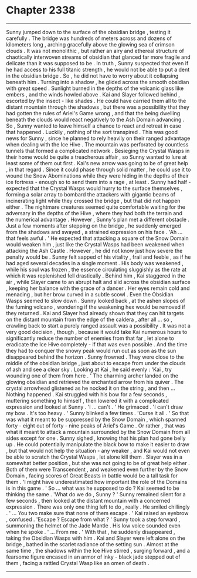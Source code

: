 
# Chapter 2338


---

Sunny jumped down to the surface of the obsidian bridge , testing it carefully . The bridge was hundreds of meters across and dozens of kilometers long , arching gracefully above the glowing sea of crimson clouds . It was not monolithic , but rather an airy and ethereal structure of chaotically interwoven streams of obsidian that glanced far more fragile and delicate than it was supposed to be .
In truth , Sunny suspected that even if he had access to his full titanic strength , he would not be able to put a dent in the obsidian bridge . So , he did not have to worry about it collapsing beneath him .
Turning into a shadow , he glided across the smooth obsidian with great speed . Sunlight burned in the depths of the volcanic glass like embers , and the winds howled above .
Kai and Slayer followed behind , escorted by the insect - like shades .
He could have carried them all to the distant mountain through the shadows , but there was a possibility that they had gotten the rules of Ariel's Game wrong , and that the being dwelling beneath the clouds would react negatively to the Ash Domain advancing . So , Sunny wanted to leave himself a chance to react and retreat in case that happened . Luckily , nothing of the sort transpired . This was good news for Sunny , since he planned to rely heavily on their ranged advantage when dealing with the Ice Hive .
The mountain was perforated by countless tunnels that formed a complicated network . Besieging the Crystal Wasps in their home would be quite a treacherous affair , so Sunny wanted to lure at least some of them out first .
Kai's new arrow was going to be of great help , in that regard . Since it could phase through solid matter , he could use it to wound the Snow Abominations while they were hiding in the depths of their ice fortress - enough so to send them into a rage , at least .
Sunny had half - expected that the Crystal Wasps would hurry to the surface themselves , forming a solar array to bombard the attackers with gigantic beams of incinerating light while they crossed the bridge , but that did not happen either . The nightmare creatures seemed quite comfortable waiting for the adversary in the depths of the Hive , where they had both the terrain and the numerical advantage .
However , Sunny's plan met a different obstacle . Just a few moments after stepping on the bridge , he suddenly emerged from the shadows and swayed , a strained expression on his face .
'Ah … that feels awful . '
He expected that attacking a square of the Snow Domain would weaken him , just like the Crystal Wasps had been weakened when attacking the Ash Castle . However , he did not know just how severe the penalty would be .
Sunny felt sapped of his vitality , frail and feeble , as if he had aged several decades in a single moment . His body was weakened , while his soul was frozen , the essence circulating sluggishly as the rate at which it was replenished fell drastically .
Behind him , Kai staggered in the air , while Slayer came to an abrupt halt and slid across the obsidian surface , keeping her balance with the grace of a dancer . Her eyes remain cold and menacing , but her brow curved in a subtle scowl . Even the Obsidian Wasps seemed to slow down .
Sunny looked back , at the ashen slopes of the fuming volcano , wondering if the weakening hex would be removed if they returned . Kai and Slayer had already shown that they can hit targets on the distant mountain from the edge of the caldera , after all … so , crawling back to start a purely ranged assault was a possibility .
It was not a very good decision , though , because it would take Kai numerous hours to significantly reduce the number of enemies from that far , let alone to eradicate the Ice Hive completely - if that was even possible . And the time they had to conquer the snowy peak would run out as soon as the sun disappeared behind the horizon .
Sunny frowned . They were close to the middle of the obsidian bridge , just about to escape from under the clouds of ash and see a clear sky .
Looking at Kai , he said evenly :
'Kai , try wounding one of them from here . '
The charming archer landed on the glowing obsidian and retrieved the enchanted arrow from his quiver . The crystal arrowhead glistened as he nocked it on the string , and then …
Nothing happened .
Kai struggled with his bow for a few seconds , muttering something to himself , then lowered it with a complicated expression and looked at Sunny .
'I … can't . '
He grimaced .
'I can't draw my bow . It's too heavy . '
Sunny blinked a few times .
'Curse it all . '
So that was what it meant to be suppressed by the Snow Domain , which spanned forty - eight out of forty - nine peaks of Ariel's Game . Or rather , that was what it meant to attack a mountain surrounded by the Snow Domain from all sides except for one .
Sunny sighed , knowing that his plan had gone belly up . He could potentially manipulate the black bow to make it easier to draw , but that would not help the situation - any weaker , and Kai would not even be able to scratch the Crystal Wasps , let alone kill them . Slayer was in a somewhat better position , but she was not going to be of great help either . Both of them were Transcendent , and weakened even further by the Snow Domain , facing scores of Great Beasts in battle would be a tall task for them .
'I might have underestimated how important the role of the Domains is in this game . '
So … what was he supposed to do ?
Kai seemed to be thinking the same .
'What do we do , Sunny ? '
Sunny remained silent for a few seconds , then looked at the distant mountain with a concerned expression . There was only one thing left to do , really . He smiled chillingly .
' ... You two make sure that none of them escape . '
Kai raised an eyebrow , confused .
'Escape ? Escape from what ? '
Sunny took a step forward , summoning the helmet of the Jade Mantle . His low voice sounded even when he spoke .
' ... From me . '
With that , he suddenly disappeared , taking the Obsidian Wasps with him . Kai and Slayer were left alone on the bridge , bathed in the scarlet radiance of the setting sun .
Almost at the same time , the shadows within the Ice Hive stirred , surging forward , and a fearsome figure encased in an armor of inky - black jade stepped out of them , facing a rattled Crystal Wasp like an omen of death .

---

